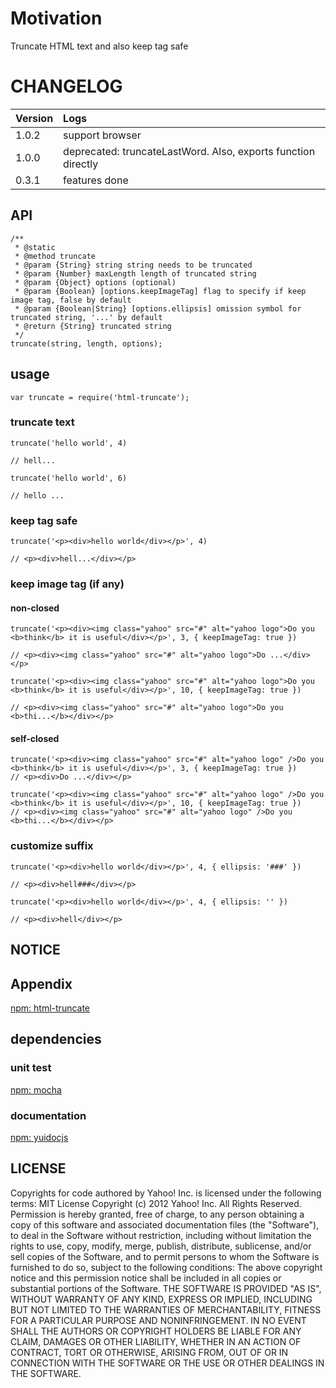 # Motivation
Truncate HTML text and also keep tag safe

# CHANGELOG

| Version | Logs |
|:--|:--|
| 1.0.2 | support browser |
| 1.0.0 | deprecated: truncateLastWord. Also, exports function directly |
| 0.3.1 | features done |

## API
```
/**
 * @static
 * @method truncate
 * @param {String} string string needs to be truncated
 * @param {Number} maxLength length of truncated string
 * @param {Object} options (optional)
 * @param {Boolean} [options.keepImageTag] flag to specify if keep image tag, false by default
 * @param {Boolean|String} [options.ellipsis] omission symbol for truncated string, '...' by default
 * @return {String} truncated string
 */
truncate(string, length, options);
```

## usage
```
var truncate = require('html-truncate');
```

### truncate text
```
truncate('hello world', 4)

// hell...
```

```
truncate('hello world', 6)

// hello ...
```

### keep tag safe
```
truncate('<p><div>hello world</div></p>', 4)

// <p><div>hell...</div></p> 
```

### keep image tag (if any)
#### non-closed
```
truncate('<p><div><img class="yahoo" src="#" alt="yahoo logo">Do you <b>think</b> it is useful</div></p>', 3, { keepImageTag: true })

// <p><div><img class="yahoo" src="#" alt="yahoo logo">Do ...</div></p>
```

```
truncate('<p><div><img class="yahoo" src="#" alt="yahoo logo">Do you <b>think</b> it is useful</div></p>', 10, { keepImageTag: true })

// <p><div><img class="yahoo" src="#" alt="yahoo logo">Do you <b>thi...</b></div></p>
```


#### self-closed
```
truncate('<p><div><img class="yahoo" src="#" alt="yahoo logo" />Do you <b>think</b> it is useful</div></p>', 3, { keepImageTag: true })
// <p><div>Do ...</div></p>
```

```
truncate('<p><div><img class="yahoo" src="#" alt="yahoo logo" />Do you <b>think</b> it is useful</div></p>', 10, { keepImageTag: true })
// <p><div><img class="yahoo" src="#" alt="yahoo logo" />Do you <b>thi...</b></div></p>
```

### customize suffix
```
truncate('<p><div>hello world</div></p>', 4, { ellipsis: '###' })

// <p><div>hell###</div></p> 
```

```
truncate('<p><div>hello world</div></p>', 4, { ellipsis: '' })

// <p><div>hell</div></p> 
```

## NOTICE


## Appendix
[npm: html-truncate](http://search.npmjs.org/#/html-truncate)

## dependencies

### unit test
[npm: mocha](https://npmjs.org/package/mocha)

### documentation
[npm: yuidocjs](https://npmjs.org/package/yuidocjs)

## LICENSE
Copyrights for code authored by Yahoo! Inc. is licensed under the following terms:
MIT License
Copyright (c) 2012 Yahoo! Inc. All Rights Reserved.
Permission is hereby granted, free of charge, to any person obtaining a copy of this software and associated documentation files (the "Software"), to deal in the Software without restriction, including without limitation the rights to use, copy, modify, merge, publish, distribute, sublicense, and/or sell copies of the Software, and to permit persons to whom the Software is furnished to do so, subject to the following conditions:
The above copyright notice and this permission notice shall be included in all copies or substantial portions of the Software.
THE SOFTWARE IS PROVIDED "AS IS", WITHOUT WARRANTY OF ANY KIND, EXPRESS OR IMPLIED, INCLUDING BUT NOT LIMITED TO THE WARRANTIES OF MERCHANTABILITY, FITNESS FOR A PARTICULAR PURPOSE AND NONINFRINGEMENT. IN NO EVENT SHALL THE AUTHORS OR COPYRIGHT HOLDERS BE LIABLE FOR ANY CLAIM, DAMAGES OR OTHER LIABILITY, WHETHER IN AN ACTION OF CONTRACT, TORT OR OTHERWISE, ARISING FROM, OUT OF OR IN CONNECTION WITH THE SOFTWARE OR THE USE OR OTHER DEALINGS IN THE SOFTWARE.
